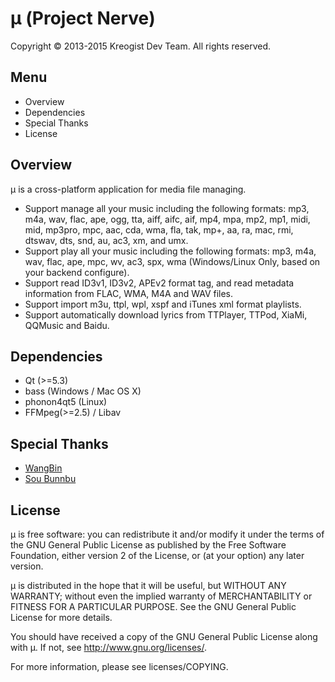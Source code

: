# μ (Project Nerve)

Copyright © 2013-2015 Kreogist Dev Team. All rights reserved.

## Menu

* Overview
* Dependencies
* Special Thanks
* License

## Overview

μ is a cross-platform application for media file managing. 

* Support manage all your music including the following formats: mp3, m4a, wav, flac, ape, ogg, tta, aiff, aifc, aif, mp4, mpa, mp2, mp1, midi, mid, mp3pro, mpc, aac, cda, wma, fla, tak, mp+, aa, ra, mac, rmi, dtswav, dts, snd, au, ac3, xm, and umx.
* Support play all your music including the following formats: mp3, m4a, wav, flac, ape, mpc, wv, ac3, spx, wma (Windows/Linux Only, based on your backend configure).
* Support read ID3v1, ID3v2, APEv2 format tag, and read metadata information from FLAC, WMA, M4A and WAV files.
* Support import m3u, ttpl, wpl, xspf and iTunes xml format playlists.
* Support automatically download lyrics from TTPlayer, TTPod, XiaMi, QQMusic and Baidu.

## Dependencies
* Qt (>=5.3)
* bass (Windows / Mac OS X)
* phonon4qt5 (Linux)
* FFMpeg(>=2.5) / Libav

## Special Thanks
* [WangBin](https://github.com/wang-bin)
* [Sou Bunnbu](https://github.com/iyzsong)

## License

μ is free software: you can redistribute it and/or modify it under the terms of the GNU General Public License as published by the Free Software Foundation, either version 2 of the License, or (at your option) any later version.

μ is distributed in the hope that it will be useful, but WITHOUT ANY WARRANTY; without even the implied warranty of MERCHANTABILITY or FITNESS FOR A PARTICULAR PURPOSE. See the GNU General Public License for more details.

You should have received a copy of the GNU General Public License along with μ. If not, see http://www.gnu.org/licenses/.

For more information, please see licenses/COPYING.
